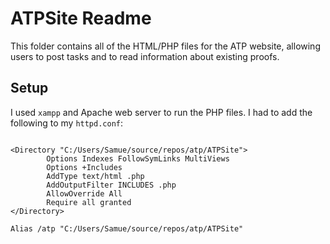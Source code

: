 # ATPSite Readme

This folder contains all of the HTML/PHP files for the ATP website, allowing users to post tasks and to read information about existing proofs.

## Setup

I used `xampp` and Apache web server to run the PHP files. I had to add the following to my `httpd.conf`:

```

<Directory "C:/Users/Samue/source/repos/atp/ATPSite">
		Options Indexes FollowSymLinks MultiViews
		Options +Includes
		AddType text/html .php
		AddOutputFilter INCLUDES .php
		AllowOverride All
		Require all granted
</Directory>

Alias /atp "C:/Users/Samue/source/repos/atp/ATPSite"

```